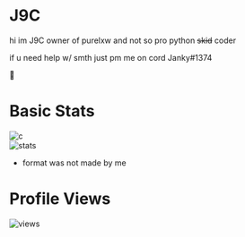 # J9C

hi im J9C owner of purelxw and not so pro python  ~~skid~~ coder


if u need help w/ smth just pm me on cord Janky#1374


🥀


# Basic Stats
![c](https://github-readme-stats.vercel.app/api/top-langs/?username=J9C&layout=compact&theme=dark) </br>
![stats](https://github-readme-stats.vercel.app/api?username=J9C&show_icons=true&theme=dark)

- format was not made by me

# Profile Views

![views](https://komarev.com/ghpvc/?username=Imaoo&label=views&color=0e75b6&style=flat)
